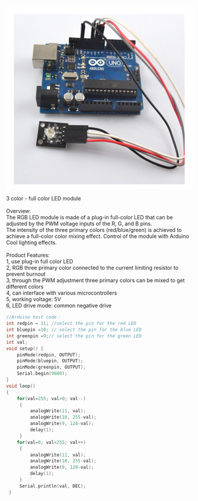 
![](https://raw.githubusercontent.com/WengYongHao/37-in-1-sensors-kit-for-Arduino/master/SMD-color/IMG/1.png)

3 color - full color LED module<br>
<br>
Overview:<br>
The RGB LED module is made of a plug-in full-color LED that can be adjusted by the PWM voltage inputs of the R, G, and B pins.<br>
The intensity of the three primary colors (red/blue/green) is achieved to achieve a full-color color mixing effect. Control of the module with Arduino<br>
Cool lighting effects.<br>
<br>
Product Features:<br>
1, use plug-in full color LED<br>
2, RGB three primary color connected to the current limiting resistor to prevent burnout<br>
3, through the PWM adjustment three primary colors can be mixed to get different colors<br>
4, can interface with various microcontrollers<br>
5, working voltage: 5V<br>
6, LED drive mode: common negative drive




```c
//Arduino test code：
int redpin = 11; //select the pin for the red LED
int bluepin =10; // select the pin for the blue LED
int greenpin =9;// select the pin for the green LED
int val;
void setup() {
	pinMode(redpin, OUTPUT);
	pinMode(bluepin, OUTPUT);
	pinMode(greenpin, OUTPUT);
	Serial.begin(9600);
}
void loop()
{
	for(val=255; val>0; val--)
	 {
		 analogWrite(11, val);
		 analogWrite(10, 255-val);
		 analogWrite(9, 128-val);
		 delay(1);
	 }
	for(val=0; val<255; val++)
	 {
		 analogWrite(11, val);
		 analogWrite(10, 255-val);
		 analogWrite(9, 128-val);
		 delay(1);
	 }
	 Serial.println(val, DEC);
 }
```